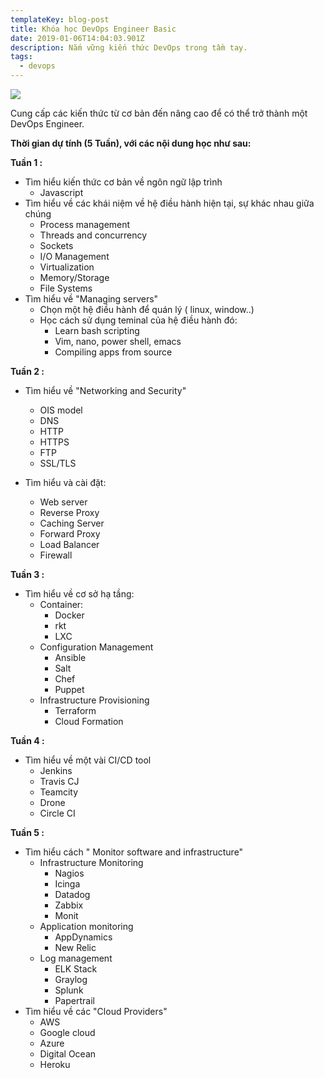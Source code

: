 ```yaml
---
templateKey: blog-post
title: Khóa học DevOps Engineer Basic
date: 2019-01-06T14:04:03.901Z
description: Nắm vững kiến thức DevOps trong tầm tay.
tags:
  - devops
---
```

![](/img/screenshot_5.png)

Cung cấp các kiến thức từ cơ bản đến nâng cao để có thể trở thành một DevOps Engineer. 

**Thời gian dự tính (5 Tuần), với các nội dung học như sau:**

**Tuần 1 :**

* Tìm hiểu kiến thức cơ bản về ngôn ngữ lập trình 
  * Javascript
* Tìm hiểu về các khái niệm về hệ điều hành hiện tại, sự khác nhau giữa chúng
  * Process management
  * Threads and concurrency
  * Sockets
  * I/O Management
  * Virtualization
  * Memory/Storage
  * File Systems
* Tìm hiểu về "Managing servers"
  * Chọn một hệ điều hành để quán lý ( linux, window..)
  * Học cách sử dụng teminal của hệ điều hành đó:
    * Learn bash scripting
    * Vim, nano, power shell, emacs
    * Compiling apps from source

**Tuần 2 :**

* Tìm hiểu về "Networking and Security"
  * OIS model
  * DNS
  * HTTP
  * HTTPS
  * FTP
  * SSL/TLS


* Tìm hiểu và cài đặt:
  * Web server
  * Reverse Proxy
  * Caching Server
  * Forward Proxy
  * Load Balancer
  * Firewall

**Tuần 3 :**

* Tìm hiểu về cơ sở hạ tầng:
  * Container:
    * Docker
    * rkt
    * LXC
  * Configuration Management
    * Ansible
    * Salt
    * Chef
    * Puppet
  * Infrastructure Provisioning
    * Terraform
    * Cloud Formation

**Tuần 4 :**

* Tìm hiểu về một vài CI/CD tool
  * Jenkins
  * Travis CJ
  * Teamcity
  * Drone
  * Circle CI

**Tuần 5 :**

* Tìm hiểu cách " Monitor software and infrastructure"
  * Infrastructure Monitoring
    * Nagios
    * Icinga
    * Datadog
    * Zabbix
    * Monit
  * Application monitoring
    * AppDynamics
    * New Relic
  * Log management
    * ELK Stack
    * Graylog
    * Splunk
    * Papertrail
* Tìm hiểu về các "Cloud Providers"
  * AWS
  * Google cloud
  * Azure
  * Digital Ocean
  * Heroku
